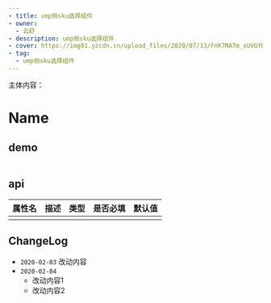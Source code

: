 ```yaml
---
- title: ump侧sku选择组件
- owner:
  - 云舒
- description: ump侧sku选择组件
- cover: https://img01.yzcdn.cn/upload_files/2020/07/13/FnK7MATm_xUVGYKII7_k31RmrdmU.png
- tag:
  - ump侧sku选择组件
---
```

主体内容：
# Name
## demo
```jsx
```
## api
| 属性名  | 描述                 | 类型                                                  | 是否必填 | 默认值               |
| ------ | ------------------- | ---------------------------------------------------- | ------- | ------------------- |
|        |                     |                                                      |         |                     |

## ChangeLog
- `2020-02-03` 改动内容
- `2020-02-04`
  - 改动内容1
  - 改动内容2
